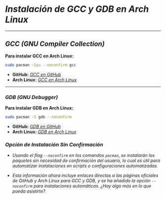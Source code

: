 <!-- Autor: Daniel Benjamin Perez Morales -->
<!-- GitHub: https://github.com/DanielBenjaminPerezMoralesDev13 -->
<!-- Gitlab: https://gitlab.com/DanielBenjaminPerezMoralesDev13 -->
<!-- Correo electrónico: danielperezdev@proton.me -->

# ***Instalación de GCC y GDB en Arch Linux***

---

## ***GCC (GNU Compiler Collection)***

**Para instalar GCC en Arch Linux:**

```bash
sudo pacman -Syu --noconfirm gcc
```

- **GitHub:** *[GCC en GitHub](https://github.com/gcc-mirror/gcc "https://github.com/gcc-mirror/gcc")*
- **Arch Linux:** *[GCC en Arch Linux](https://archlinux.org/packages/core/x86_64/gcc/ "https://archlinux.org/packages/core/x86_64/gcc/")*

---

### ***GDB (GNU Debugger)***

**Para instalar GDB en Arch Linux:**

```bash
sudo pacman -S gdb --noconfirm
```

- **GitHub:** *[GDB en GitHub](https://github.com/bminor/binutils-gdb "https://github.com/bminor/binutils-gdb")*
- **Arch Linux:** *[GDB en Arch Linux](https://archlinux.org/packages/extra/x86_64/gdb/ "https://archlinux.org/packages/extra/x86_64/gdb/")*

### ***Opción de Instalación Sin Confirmación***

- *Usando el flag `--noconfirm` en los comandos `pacman`, se instalarán los paquetes sin necesidad de confirmación del usuario, lo cual es útil para automatizar instalaciones en scripts o configuraciones automatizadas.*

- *Esta información ahora incluye enlaces directos a las páginas oficiales de GitHub y Arch Linux para GCC y GDB, y se ha añadido la opción `--noconfirm` para instalaciones automáticas. ¿Hay algo más en lo que pueda asistirte?*
